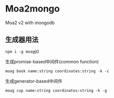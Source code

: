 # Moa2mongo

Moa2 v2 with mongodb

## 生成器用法

```
npm i -g moag@2
```

生成promise-based中间件(common function)

```
moag book name:string coordinates:string -k -c
```

生成generator-based中间件

```
moag cup name:string coordinates:string -k -g
```
